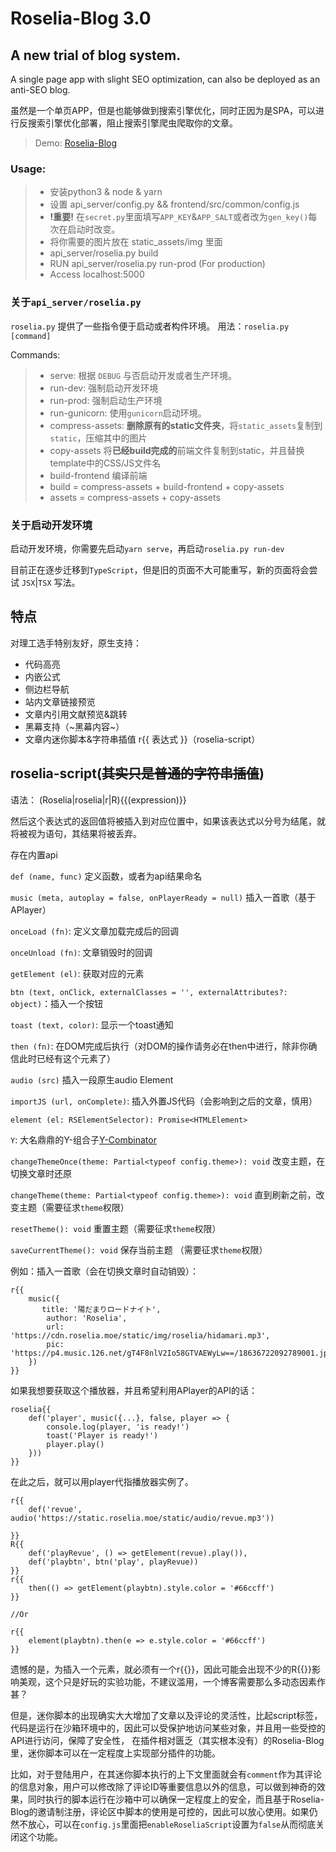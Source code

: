 # Roselia-Blog 3.0
## A new trial of blog system. 

A single page app with slight SEO optimization, can also be deployed as an anti-SEO blog.

虽然是一个单页APP，但是也能够做到搜索引擎优化，同时正因为是SPA，可以进行反搜索引擎优化部署，阻止搜索引擎爬虫爬取你的文章。

> Demo: [Roselia-Blog](https://roselia.moe/blog/)

### Usage:
> * 安装python3 & node & yarn
> * 设置 api_server/config.py && frontend/src/common/config.js
> * **!重要!** 在`secret.py`里面填写`APP_KEY`&`APP_SALT`或者改为`gen_key()`每次在启动时改变。
> * 将你需要的图片放在 static_assets/img 里面
> * api_server/roselia.py build
> * RUN api_server/roselia.py run-prod (For production)
> * Access localhost:5000

### 关于`api_server/roselia.py`

`roselia.py` 提供了一些指令便于启动或者构件环境。
用法：`roselia.py [command]`

Commands: 
> * serve: 根据 `DEBUG` 与否启动开发或者生产环境。
> * run-dev: 强制启动开发环境
> * run-prod: 强制启动生产环境
> * run-gunicorn: 使用`gunicorn`启动环境。
> * compress-assets: **删除原有的static文件夹**，将`static_assets`复制到`static`，压缩其中的图片
> * copy-assets 将**已经build完成的**前端文件复制到static，并且替换template中的CSS/JS文件名
> * build-frontend 编译前端
> * build = compress-assets + build-frontend + copy-assets
> * assets = compress-assets + copy-assets

### 关于启动开发环境
启动开发环境，你需要先启动`yarn serve`，再启动`roselia.py run-dev`

目前正在逐步迁移到`TypeScript`，但是旧的页面不大可能重写，新的页面将会尝试 `JSX`|`TSX` 写法。

## 特点

对理工选手特别友好，原生支持：

* 代码高亮
* 内嵌公式
* 侧边栏导航
* 站内文章链接预览
* 文章内引用文献预览&跳转
* 黑幕支持（~黑幕内容~）
* 文章内迷你脚本&字符串插值 r{{ 表达式 }}（roselia-script）

## roselia-script(~~其实只是普通的字符串插值~~)

语法： (Roselia|roselia|r|R){{(expression)}}

然后这个表达式的返回值将被插入到对应位置中，如果该表达式以分号为结尾，就将被视为语句，其结果将被丢弃。

存在内置api

`def (name, func)` 定义函数，或者为api结果命名

`music (meta, autoplay = false, onPlayerReady = null)` 插入一首歌（基于APlayer）

`onceLoad (fn)`: 定义文章加载完成后的回调

`onceUnload (fn)`: 文章销毁时的回调

`getElement (el)`: 获取对应的元素

`btn (text, onClick, externalClasses = '', externalAttributes?: object)`：插入一个按钮

`toast (text, color)`: 显示一个toast通知

`then (fn)`: 在DOM完成后执行（对DOM的操作请务必在then中进行，除非你确信此时已经有这个元素了）

`audio (src)` 插入一段原生audio Element

`importJS (url, onComplete)`: 插入外置JS代码（会影响到之后的文章，慎用）

`element (el: RSElementSelector): Promise<HTMLElement>`

`Y`: 大名鼎鼎的Y-组合子[Y-Combinator](https://roselia.moe/blog/post?p=30)

`changeThemeOnce(theme: Partial<typeof config.theme>): void` 改变主题，在切换文章时还原

`changeTheme(theme: Partial<typeof config.theme>): void` 直到刷新之前，改变主题（需要征求`theme`权限）

`resetTheme(): void` 重置主题（需要征求`theme`权限）

`saveCurrentTheme(): void` 保存当前主题 （需要征求`theme`权限）

例如：插入一首歌（会在切换文章时自动销毁）：
```
r{{
    music({
       title: '陽だまりロードナイト',
        author: 'Roselia',
        url: 'https://cdn.roselia.moe/static/img/roselia/hidamari.mp3',
        pic: 'https://p4.music.126.net/gT4F8nlV2Io58GTVAEWyLw==/18636722092789001.jpg'
    })
}}
```

如果我想要获取这个播放器，并且希望利用APlayer的API的话：

```
roselia{{
    def('player', music({...}, false, player => {
        console.log(player, 'is ready!')
        toast('Player is ready!')
        player.play()
    }))
}}
```

在此之后，就可以用player代指播放器实例了。

```
r{{
	def('revue', audio('https://static.roselia.moe/static/audio/revue.mp3'))
    
}}
R{{
    def('playRevue', () => getElement(revue).play()),
    def('playbtn', btn('play', playRevue))
}}
r{{
	then(() => getElement(playbtn).style.color = '#66ccff')
}}

//Or

r{{
	element(playbtn).then(e => e.style.color = '#66ccff')
}}
```
遗憾的是，为插入一个元素，就必须有一个r{{}}，因此可能会出现不少的R{{}}影响美观，这个只是好玩的实验功能，不建议滥用，一个博客需要那么多动态因素作甚？

但是，迷你脚本的出现确实大大增加了文章以及评论的灵活性，比起script标签，代码是运行在沙箱环境中的，因此可以受保护地访问某些对象，并且用一些受控的API进行访问，保障了安全性，
在插件相对匮乏（其实根本没有）的Roselia-Blog里，迷你脚本可以在一定程度上实现部分插件的功能。

比如，对于登陆用户，在其迷你脚本执行的上下文里面就会有`comment`作为其评论的信息对象，用户可以修改除了评论ID等重要信息以外的信息，可以做到神奇的效果，同时执行的脚本运行在沙箱中可以确保一定程度上的安全，而且基于Roselia-Blog的邀请制注册，评论区中脚本的使用是可控的，因此可以放心使用。如果仍然不放心，可以在`config.js`里面把`enableRoseliaScript`设置为`false`从而彻底关闭这个功能。